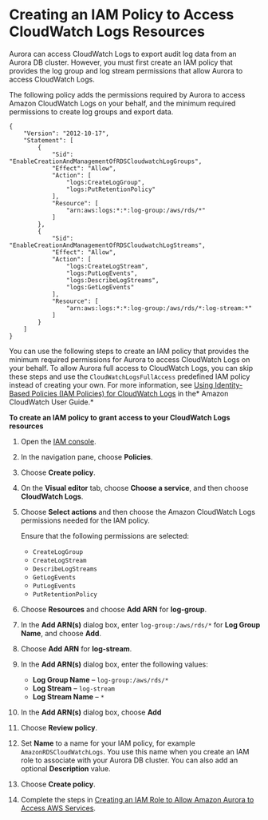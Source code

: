 # Creating an IAM Policy to Access CloudWatch Logs Resources<a name="AuroraMySQL.Integrating.Authorizing.IAM.CWCreatePolicy"></a>

Aurora can access CloudWatch Logs to export audit log data from an Aurora DB cluster\. However, you must first create an IAM policy that provides the log group and log stream permissions that allow Aurora to access CloudWatch Logs\. 

The following policy adds the permissions required by Aurora to access Amazon CloudWatch Logs on your behalf, and the minimum required permissions to create log groups and export data\. 

```
{
    "Version": "2012-10-17",
    "Statement": [
        {
            "Sid": "EnableCreationAndManagementOfRDSCloudwatchLogGroups",
            "Effect": "Allow",
            "Action": [
                "logs:CreateLogGroup",
                "logs:PutRetentionPolicy"
            ],
            "Resource": [
                "arn:aws:logs:*:*:log-group:/aws/rds/*"
            ]
        },
        {
            "Sid": "EnableCreationAndManagementOfRDSCloudwatchLogStreams",
            "Effect": "Allow",
            "Action": [
                "logs:CreateLogStream",
                "logs:PutLogEvents",
                "logs:DescribeLogStreams",
                "logs:GetLogEvents"
            ],
            "Resource": [
                "arn:aws:logs:*:*:log-group:/aws/rds/*:log-stream:*"
            ]
        }
    ]
}
```

You can use the following steps to create an IAM policy that provides the minimum required permissions for Aurora to access CloudWatch Logs on your behalf\. To allow Aurora full access to CloudWatch Logs, you can skip these steps and use the `CloudWatchLogsFullAccess` predefined IAM policy instead of creating your own\. For more information, see [Using Identity\-Based Policies \(IAM Policies\) for CloudWatch Logs](http://docs.aws.amazon.com/AmazonCloudWatch/latest/monitoring//iam-identity-based-access-control-cwl.html#managed-policies-cwl) in the* Amazon CloudWatch User Guide\.*

**To create an IAM policy to grant access to your CloudWatch Logs resources**

1. Open the [IAM console](https://console.aws.amazon.com/iam/home?#home)\.

1. In the navigation pane, choose **Policies**\.

1. Choose **Create policy**\.

1. On the **Visual editor** tab, choose **Choose a service**, and then choose **CloudWatch Logs**\.

1. Choose **Select actions** and then choose the Amazon CloudWatch Logs permissions needed for the IAM policy\.

   Ensure that the following permissions are selected:
   + `CreateLogGroup`
   + `CreateLogStream`
   + `DescribeLogStreams`
   + `GetLogEvents`
   + `PutLogEvents`
   + `PutRetentionPolicy`

1. Choose **Resources** and choose **Add ARN** for **log\-group**\.

1. In the **Add ARN\(s\)** dialog box, enter `log-group:/aws/rds/*` for **Log Group Name**, and choose **Add**\.

1. Choose **Add ARN** for **log\-stream**\.

1. In the **Add ARN\(s\)** dialog box, enter the following values:
   + **Log Group Name** – `log-group:/aws/rds/*`
   + **Log Stream** – `log-stream`
   + **Log Stream Name** – `*`

1. In the **Add ARN\(s\)** dialog box, choose **Add**

1. Choose **Review policy**\.

1. Set **Name** to a name for your IAM policy, for example `AmazonRDSCloudWatchLogs`\. You use this name when you create an IAM role to associate with your Aurora DB cluster\. You can also add an optional **Description** value\.

1. Choose **Create policy**\.

1. Complete the steps in [Creating an IAM Role to Allow Amazon Aurora to Access AWS Services](AuroraMySQL.Integrating.Authorizing.IAM.CreateRole.md)\.